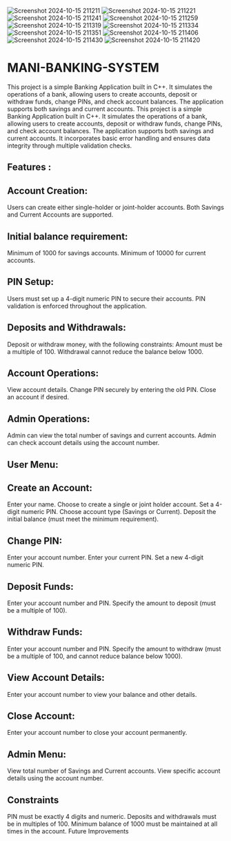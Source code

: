

![Screenshot 2024-10-15 211211](https://github.com/user-attachments/assets/a50cb759-b035-48e1-a0e7-7940a2b89f7d)
![Screenshot 2024-10-15 211221](https://github.com/user-attachments/assets/f2fb2b13-b9fb-4a69-a378-5dd8141f4aff)
![Screenshot 2024-10-15 211241](https://github.com/user-attachments/assets/74a7930a-1cce-478a-868f-f0354ed12469)
![Screenshot 2024-10-15 211259](https://github.com/user-attachments/assets/203a82cc-8aaf-4888-9e9d-0fa226d1e2c1)
![Screenshot 2024-10-15 211319](https://github.com/user-attachments/assets/b4ebc9f8-a8d5-4b2f-9761-9ac7b2081a2a)
![Screenshot 2024-10-15 211334](https://github.com/user-attachments/assets/43686a87-1205-40cf-a1d1-4b175e1db548)
![Screenshot 2024-10-15 211351](https://github.com/user-attachments/assets/88f29b12-14c7-47e3-8061-272f22d49865)
![Screenshot 2024-10-15 211406](https://github.com/user-attachments/assets/65aa8f76-6e22-418b-930e-08bcc3c43e2c)
![Screenshot 2024-10-15 211430](https://github.com/user-attachments/assets/d07618dc-f840-4493-8db6-b45cb2d6974a)
![Screenshot 2024-10-15 211420](https://github.com/user-attachments/assets/bca08ba6-82d4-405d-bf8b-8c85a0616442)
# MANI-BANKING-SYSTEM
This project is a simple Banking Application built in C++. It simulates the operations of a bank, allowing users to create accounts, deposit or withdraw funds, change PINs, and check account balances. The application supports both savings and current accounts. 
This project is a simple Banking Application built in C++. It simulates the operations of a bank, allowing users to create accounts, deposit or withdraw funds, change PINs, and check account balances. The application supports both savings and current accounts. It incorporates basic error handling and ensures data integrity through multiple validation checks.

Features :
----------
Account Creation:
--------------------

Users can create either single-holder or joint-holder accounts.
Both Savings and Current Accounts are supported.

Initial balance requirement:
----------------------------
Minimum of 1000 for savings accounts.
Minimum of 10000 for current accounts.

PIN Setup:
----------
Users must set up a 4-digit numeric PIN to secure their accounts.
PIN validation is enforced throughout the application.

Deposits and Withdrawals:
---------------------------
Deposit or withdraw money, with the following constraints:
Amount must be a multiple of 100.
Withdrawal cannot reduce the balance below 1000.

Account Operations:
--------------------
View account details.
Change PIN securely by entering the old PIN.
Close an account if desired.

Admin Operations:
------------------
Admin can view the total number of savings and current accounts.
Admin can check account details using the account number.


User Menu:
----------
Create an Account:
-------------------
Enter your name.
Choose to create a single or joint holder account.
Set a 4-digit numeric PIN.
Choose account type (Savings or Current).
Deposit the initial balance (must meet the minimum requirement).

Change PIN:
-----------
Enter your account number.
Enter your current PIN.
Set a new 4-digit numeric PIN.

Deposit Funds:
---------------
Enter your account number and PIN.
Specify the amount to deposit (must be a multiple of 100).

Withdraw Funds:
---------------
Enter your account number and PIN.
Specify the amount to withdraw (must be a multiple of 100, and cannot reduce balance below 1000).

View Account Details:
---------------------
Enter your account number to view your balance and other details.

Close Account:
--------------
Enter your account number to close your account permanently.

Admin Menu:
-----------
View total number of Savings and Current accounts.
View specific account details using the account number.

Constraints
------------
PIN must be exactly 4 digits and numeric.
Deposits and withdrawals must be in multiples of 100.
Minimum balance of 1000 must be maintained at all times in the account.
Future Improvements
